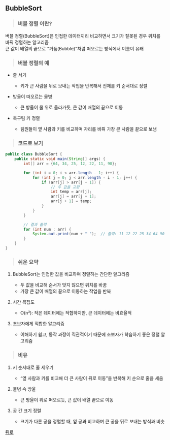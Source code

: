 ## BubbleSort
> ### 버블 정렬 이란?
버블 정렬(BubbleSort)은 인접한 데이터끼리 비교하면서 크기가 잘못된 경우 위치를 바꿔 정렬하는 알고리즘</br>
큰 값이 배열의 끝으로 "거품(Bubble)"처럼 떠오르는 방식에서 이름이 유래

> ### 버블 정렬의 예
- 줄 서기
	- 키가 큰 사람을 뒤로 보내는 작업을 반복해서 전체를 키 순서대로 정렬

- 방울이 떠오르는 물병
	- 큰 방울이 물 위로 올라가듯, 큰 값이 배열의 끝으로 이동

- 축구팀 키 정렬
	- 팀원들이 옆 사람과 키를 비교하며 자리를 바꿔 가장 큰 사람을 끝으로 보냄

> ### 코드로 보기
```java
public class BubbleSort {
    public static void main(String[] args) {
        int[] arr = {64, 34, 25, 12, 22, 11, 90};

        for (int i = 0; i < arr.length - 1; i++) {
            for (int j = 0; j < arr.length - i - 1; j++) {
                if (arr[j] > arr[j + 1]) {
                    // 두 값을 교환
                    int temp = arr[j];
                    arr[j] = arr[j + 1];
                    arr[j + 1] = temp;
                }
            }
        }

        // 결과 출력
        for (int num : arr) {
            System.out.print(num + " ");  // 출력: 11 12 22 25 34 64 90
        }
    }
}
```

> ### 쉬운 요약
1.	BubbleSort는 인접한 값을 비교하며 정렬하는 간단한 알고리즘
	- 두 값을 비교해 순서가 맞지 않으면 위치를 바꿈
	- 가장 큰 값이 배열의 끝으로 이동하는 작업을 반복

2.	시간 복잡도
	- O(n²): 작은 데이터에는 적합하지만, 큰 데이터에는 비효율적

3.	초보자에게 적합한 알고리즘
	- 이해하기 쉽고, 동작 과정이 직관적이기 때문에 초보자가 학습하기 좋은 정렬 알고리즘

> ### 비유
1.	키 순서대로 줄 세우기
	- “옆 사람과 키를 비교해 더 큰 사람이 뒤로 이동”을 반복해 키 순으로 줄을 세움

2.	물병 속 방울
	- 큰 방울이 위로 떠오르듯, 큰 값이 배열 끝으로 이동

3.	공 간 크기 정렬
	- 크기가 다른 공을 정렬할 때, 옆 공과 비교하며 큰 공을 뒤로 보내는 방식과 비슷

[뒤로](java,md)